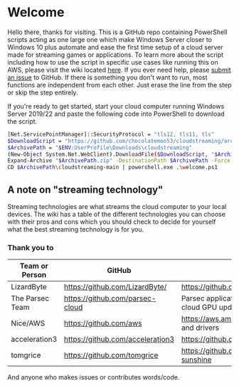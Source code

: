 # Welcome

Hello there, thanks for visiting. This is a GitHub repo containing PowerShell scripts acting as one large one which make Windows Server closer to Windows 10 plus automate and ease the first time setup of a cloud server made for streaming games or applications. To learn more about the script including how to use the script in specific use cases like running this on AWS, please visit the wiki located [here](https://github.com/chocolatemoo53/cloudstreaming/wiki). If you ever need help, please [submit an issue](https://github.com/chocolatemoo53/cloudstreaming/issues) to GitHub. If there is something you don't want to run, most functions are independent from each other. Just erase the line from the step or skip the step entirely.

If you're ready to get started, start your cloud computer running Windows Server 2019/22 and paste the following code into PowerShell to download the script.

``` bash
[Net.ServicePointManager]::SecurityProtocol = "tls12, tls11, tls" 
$DownloadScript = "https://github.com/chocolatemoo53/cloudstreaming/archive/refs/heads/main.zip"  
$ArchivePath = "$ENV:UserProfile\Downloads\cloudstreaming"  
(New-Object System.Net.WebClient).DownloadFile($DownloadScript, "$ArchivePath.zip")  
Expand-Archive "$ArchivePath.zip" -DestinationPath $ArchivePath -Force
CD $ArchivePath\cloudstreaming-main | powershell.exe .\welcome.ps1
```

## A note on "streaming technology"

Streaming technologies are what streams the cloud computer to your local devices. The wiki has a table of the different technologies you can choose with their pros and cons which you should check to decide for yourself what the best streaming technology is for you.

### Thank you to

| Team or Person  | GitHub                             | Project                                                                |
|-----------------|------------------------------------|------------------------------------------------------------------------|
| LizardByte      | <https://github.com/LizardByte/>     | <https://github.com/LizardByte/Sunshine/releases>                        |
| The Parsec Team | <https://github.com/parsec-cloud>    | Parsec application, cloud preperation tool and cloud GPU updater tool  |
| Nice/AWS        | <https://github.com/aws>             | <https://aws.amazon.com/hpc/dcv/>, AWS platform and drivers              |
| acceleration3   | <https://github.com/acceleration3>   | <https://github.com/acceleration3/cloudgamestream>                       |
| tomgrice        | <https://github.com/tomgrice>        | <https://github.com/tomgrice/cloudgamestream-sunshine>                   |

And anyone who makes issues or contributes words/code.
